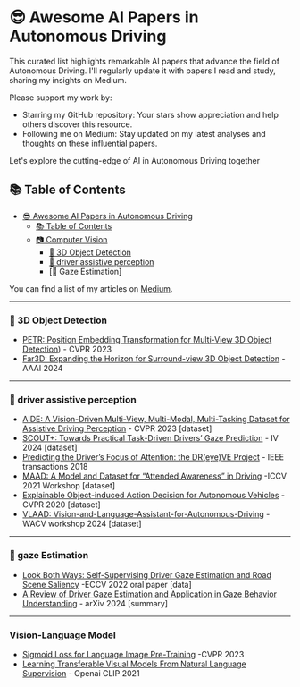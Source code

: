 # 😎 Awesome AI Papers in Autonomous Driving

This curated list highlights remarkable AI papers that advance the field of Autonomous Driving. I'll regularly update it with papers I read and study, sharing my insights on Medium.

Please support my work by:

- Starring my GitHub repository: Your stars show appreciation and help others discover this resource.
- Following me on Medium: Stay updated on my latest analyses and thoughts on these influential papers.

Let's explore the cutting-edge of AI in Autonomous Driving together

## 📚 Table of Contents

- [😎 Awesome AI Papers in Autonomous Driving](#-awesome-ai-paper-in-AD)
  - [📚 Table of Contents](#-table-of-contents)
  - [📷 Computer Vision](#-computer-vision)
    - [🚗 3D Object Detection](#-3d-object-detection)
    - [🙉 driver assistive perception](#-driver-assistive-perception)
    - [👀 Gaze Estimation]

You can find a list of my articles on [Medium](https://medium.com/@jiangmen28).

---


### 🚗 3D Object Detection

- [PETR: Position Embedding Transformation for Multi-View 3D Object Detection](https://medium.com/@jiangmen28/petr-position-embedding-transformation-for-multi-view-3d-object-detection-70cbeb5c3701)) - CVPR 2023
- [Far3D: Expanding the Horizon for Surround-view 3D Object Detection](https://medium.com/@jiangmen28/brief-review-far3d-expanding-the-horizon-for-surround-view-3d-object-detection-34e8fd0a80c6) - AAAI 2024

---

### 🙉 driver assistive perception
- [AIDE: A Vision-Driven Multi-View, Multi-Modal, Multi-Tasking Dataset for Assistive Driving Perception](https://medium.com/@jiangmen28/aide-a-vision-driven-multi-view-multi-modal-multi-tasking-dataset-for-assistive-driving-2adc5dae67c0) - CVPR 2023 [dataset]
- [SCOUT+: Towards Practical Task-Driven Drivers’ Gaze Prediction](https://medium.com/@jiangmen28/scout-towards-practical-task-driven-drivers-gaze-prediction-849bf564c2ab) - IV 2024 [dataset]
- [Predicting the Driver’s Focus of Attention: the DR(eye)VE Project](https://medium.com/@jiangmen28/predicting-the-drivers-focus-of-attention-the-dr-eye-ve-project-2e3ddc02b787) - IEEE transactions 2018
- [MAAD: A Model and Dataset for “Attended Awareness” in Driving](https://medium.com/@jiangmen28/maad-a-model-and-dataset-for-attended-awareness-in-driving-6f32c2ac5104) -ICCV 2021 Workshop [dataset]
- [Explainable Object-induced Action Decision for Autonomous Vehicles](https://medium.com/@jiangmen28/explainable-object-induced-action-decision-for-autonomous-vehicles-4602fe308472) -CVPR 2020 [dataset]
- [VLAAD: Vision-and-Language-Assistant-for-Autonomous-Driving](https://medium.com/@jiangmen28/vlaad-a-multi-modal-assistant-for-autonomous-driving-8110f1ae9a97) -WACV workshop 2024 [dataset]

---

### 👀  gaze Estimation
- [Look Both Ways: Self-Supervising Driver Gaze Estimation and Road Scene Saliency](https://medium.com/@jiangmen28/look-both-ways-self-supervising-driver-gaze-estimation-and-road-scene-saliency-e9ac9700f476) -ECCV 2022 oral paper [data]
-  [A Review of Driver Gaze Estimation and Application in Gaze Behavior Understanding](https://arxiv.org/abs/2307.01470) - arXiv 2024 [summary]
---

### Vision-Language Model 
- [Sigmoid Loss for Language Image Pre-Training](https://medium.com/@jiangmen28/siglip-vs-clip-the-sigmoid-advantage-457f1cb872ab) -CVPR 2023 
- [Learning Transferable Visual Models From Natural Language Supervision](https://openai.com/index/clip/) - Openai CLIP 2021

